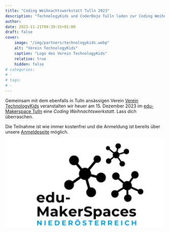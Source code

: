 ```yaml
---
title: "Coding Weihnachtswerkstatt Tulln 2023"
description: "TechnologyKids und CoderDojo Tulln laden zur Coding Weihnachtswerkstatt ein."
author:
date: 2023-11-21T09:39:31+01:00
draft: false
cover:
    image: "/img/partners/technologykids.webp"
    alt: "Verein TechnologyKids"
    caption: "Logo des Verein TechnologyKids"
    relative: true
    hidden: false
# categories:
# -
# tags:
# -
---
```


Gemeinsam mit dem ebenfalls in Tulln ansässigen Verein [Verein TechnologyKids][technologykids] veranstalten wir heuer am 15. Dezember 2023 im [edu-Makerspace Tulln][eduMakerSpace] eine _Coding Weihnachtswerkstatt_. Lass dich überraschen.

Die Teilnahme ist wie immer kostenfrei und die Anmeldung ist bereits über unsere [Anmeldeseite](https://coderdojo.com/de/dojos/at/tulln-an-der-donau/tulln) möglich.

[![Logo von Verbund](/img/partners/eduMakerSpace.webp#center "edu-MakerSpace Logo")][eduMakerSpace]

[eduMakerSpace]: https://makerspaces.ph-noe.ac.at/emstulln/
[technologykids]: https://www.technologykids.at/